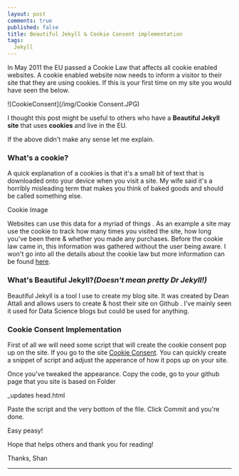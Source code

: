 ```yaml
---
layout: post
comments: true
published: false
title: Beautiful Jekyll & Cookie Consent implementation
tags:
  Jekyll
---
```


In May 2011 the EU passed a Cookie Law that affects all cookie enabled websites.  A cookie enabled website now needs to inform a visitor to their site that they are using cookies. If this is your first time on my site you would have seen the below.


![CookieConsent](/img/Cookie Consent.JPG)

I thought this post might be useful to others who have a **Beautiful Jekyll site** that uses **cookies** and live in the EU. 

If the above didn't make any sense let me explain.

### What's a cookie?

A quick explanation of a cookies is that it's a small bit of text that is downloaded onto your device when you visit a site. My wife said it's a horribly misleading term that makes you think of baked goods and should be called something else. 

Cookie Image

Websites can use this data for a myriad of things . As an example a site may use the cookie to track how many times you visited the site, how long you've been there & whether you made any purchases.  Before the cookie law came in, this information was gathered without the user being aware. I won't go into all the details about the cookie law but more information can be found [here](https://www.cookielaw.org/faq/#Whatsthecookielawallabout). 


### What's Beautiful Jekyll?*(Doesn't mean pretty Dr Jekyll!)*

Beautiful Jekyll is a tool I use to create my blog site. It was created by Dean Attali and allows users to create & host their site on Github . I've mainly seen it used for Data Science blogs but could be used for anything. 

### Cookie Consent Implementation


First of all we will need some script that will create the cookie consent pop up on the site. If you go to the site [Cookie Consent](https://cookieconsent.insites.com/download/). You can quickly create a snippet of script and adjust the apperance of how it pops up on your site. 

Once you've tweaked the appearance. Copy the code, go to your github page that you site is based on 
Folder

_updates
head.html

Paste the script and the very bottom of the file. Click Commit and you're done.

Easy peasy!

Hope that helps others and thank you for reading!

Thanks,
Shan


----------

